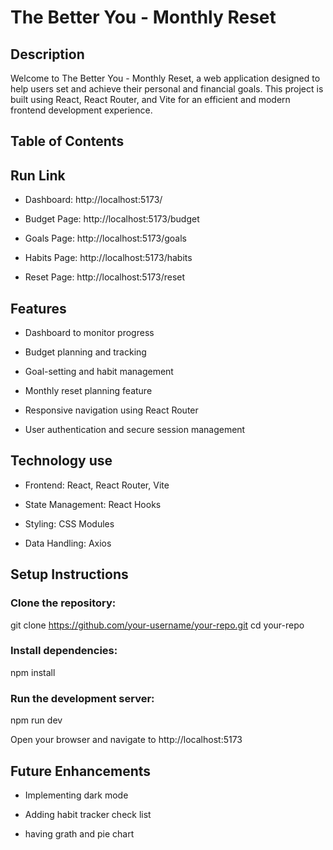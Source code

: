 # The Better You - Monthly Reset

## Description

Welcome to The Better You - Monthly Reset, a web application designed to help users set and achieve their personal and financial goals. This project is built using React, React Router, and Vite for an efficient and modern frontend development experience.

## Table of Contents

## Run Link

- Dashboard: http://localhost:5173/

- Budget Page: http://localhost:5173/budget

- Goals Page: http://localhost:5173/goals

- Habits Page: http://localhost:5173/habits

- Reset Page: http://localhost:5173/reset

## Features

- Dashboard to monitor progress

- Budget planning and tracking

- Goal-setting and habit management

- Monthly reset planning feature

- Responsive navigation using React Router
- User authentication and secure session management

## Technology use

- Frontend: React, React Router, Vite

- State Management: React Hooks

- Styling: CSS Modules

- Data Handling: Axios

## Setup Instructions

### Clone the repository:

git clone https://github.com/your-username/your-repo.git
cd your-repo

### Install dependencies:

npm install

### Run the development server:

npm run dev

Open your browser and navigate to http://localhost:5173

## Future Enhancements

- Implementing dark mode

- Adding habit tracker check list

- having grath and pie chart
